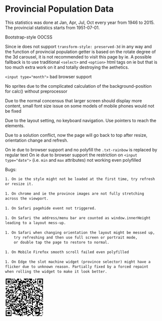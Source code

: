 # Provincial Population Data

This statistics was done at Jan, Apr, Jul, Oct every year from 1946 to 2015.
The provincial statistics starts from 1951-07-01.

Bootstrap-style OOCSS

Since ie does not support `transform-style: preserved-3d` in any way and the function of provincial population getter is based on the rotate degree of the 3d carousel, it is not recommended to visit this page by ie. A possible fallback is to use traditional `<select>` and `<option>` html tags on ie but that is too much extra work on it and totally destroying the aethetics.

`<input type="month">` bad browser support

No sprites due to the complicated calculation of the background-position for calc() without preprocessor

Due to the normal concensus that larger screen should display more content, small font size issue on some models of mobile phones would not be fixed

Due to the layout setting, no keyboard navigation. Use pointers to reach the elements.

Due to a solution conflict, now the page will go back to top after resize, orientation change and refresh.

On ie due to browser support and no polyfill the `.txt-rainbow` is replaced by regular text
On ie due to browser support the restriction on `<input type="date">` (i.e. `min` and `max` attributes) not working even polyfilled

Bugs:

    1. On ie the style might not be loaded at the first time, try refresh or resize it.

    1. On chrome and ie the province images are not fully stretching across the viewport.

    1. On Safari pagehide event not triggered.

    1. On Safari the address/menu bar are counted as window.innerHeight leading to a layout mess-up.

    1. On Safari when changing orientation the layout might be messed up,
        try refreshing and then use full screen or portrait mode,
        or double tap the page to restore to normal.

    1. On Mobile Firefox smooth scroll failed even polyfilled

    1. On Edge the slot machine widget (province selector) might have a flicker due to unknown reason. Partially fixed by a forced repaint when rolling the widget to make it look better.

<img src="qr-page.png">
